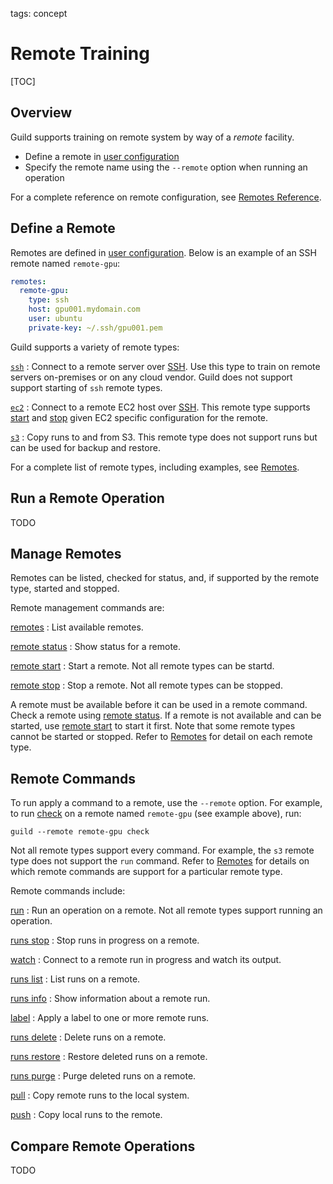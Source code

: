 tags: concept

# Remote Training

[TOC]

## Overview

Guild supports training on remote system by way of a *remote*
facility.

- Define a remote in [user configuration](ref:user-config)
- Specify the remote name using the `--remote` option when running an
  operation

For a complete reference on remote configuration, see [Remotes
Reference](/reference/remotes.md).

## Define a Remote

Remotes are defined in [user configuration](ref:user-config). Below is
an example of an SSH remote named `remote-gpu`:

``` yaml
remotes:
  remote-gpu:
    type: ssh
    host: gpu001.mydomain.com
    user: ubuntu
    private-key: ~/.ssh/gpu001.pem
```

Guild supports a variety of remote types:

[`ssh`](/reference/remotes.md#ssh)
: Connect to a remote server over [SSH](term:ssh). Use this type to
  train on remote servers on-premises or on any cloud vendor. Guild
  does not support support starting of `ssh` remote types.

[`ec2`](/reference/remotes.md#ec2)
: Connect to a remote EC2 host over [SSH](term:ssh). This remote type
  supports [start](cmd:remote-start) and [stop](cmd:remote-stop) given
  EC2 specific configuration for the remote.

[`s3`](/reference/remotes.md#s3)
: Copy runs to and from S3. This remote type does not support runs but
  can be used for backup and restore.

For a complete list of remote types, including examples, see
[Remotes](ref:remote).

## Run a Remote Operation

TODO

## Manage Remotes

Remotes can be listed, checked for status, and, if supported by the
remote type, started and stopped.

Remote management commands are:

[remotes](cmd:remotes)
: List available remotes.

[remote status](cmd:remote-status)
: Show status for a remote.

[remote start](cmd:remote-start)
: Start a remote. Not all remote types can be startd.

[remote stop](cmd:remote-start)
: Stop a remote. Not all remote types can be stopped.

A remote must be available before it can be used in a remote
command. Check a remote using [remote status](cmd:remote-status). If a
remote is not available and can be started, use [remote
start](cmd:remote-start) to start it first. Note that some remote
types cannot be started or stopped. Refer to [Remotes](ref:remote)
for detail on each remote type.

## Remote Commands

To run apply a command to a remote, use the `--remote` option. For
example, to run [check](cmd:check) on a remote named `remote-gpu` (see
example above), run:

``` command
guild --remote remote-gpu check
```

Not all remote types support every command. For example, the `s3`
remote type does not support the `run` command. Refer to
[Remotes](ref:remote) for details on which remote commands are
support for a particular remote type.

Remote commands include:

[run](cmd:run)
: Run an operation on a remote. Not all remote types support running
  an operation.

[runs stop](cmd:runs-stop)
: Stop runs in progress on a remote.

[watch](cmd:watch)
: Connect to a remote run in progress and watch its output.

[runs list](cmd:runs-list)
: List runs on a remote.

[runs info](cmd:runs-info)
: Show information about a remote run.

[label](cmd:label)
: Apply a label to one or more remote runs.

[runs delete](cmd:runs-delete)
: Delete runs on a remote.

[runs restore](cmd:runs-restire)
: Restore deleted runs on a remote.

[runs purge](cmd:runs-purge)
: Purge deleted runs on a remote.

[pull](cmd:pull)
: Copy remote runs to the local system.

[push](cmd:push)
: Copy local runs to the remote.

## Compare Remote Operations

TODO
